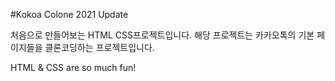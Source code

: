 #Kokoa Colone 2021 Update

처음으로 만들어보는 HTML CSS프로젝트입니다. 
해당 프로젝트는 카카오톡의 기본 페이지들을 클론코딩하는 프로젝트입니다.

HTML & CSS are so much fun!

